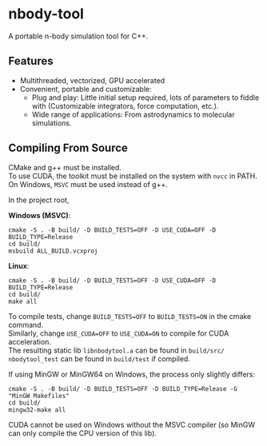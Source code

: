 # nbody-tool
A portable n-body simulation tool for C++.

## Features
- Multithreaded, vectorized, GPU accelerated
- Convenient, portable and customizable:
    - Plug and play: Little initial setup required, lots of parameters to fiddle with (Customizable integrators, force computation, etc.).
    - Wide range of applications: From astrodynamics to molecular simulations.

## Compiling From Source
CMake and g++ must be installed.\
To use CUDA, the toolkit must be installed on the system with `nvcc` in PATH.
On Windows, `MSVC` must be used instead of g++.

In the project root,

**Windows (MSVC)**:
```
cmake -S . -B build/ -D BUILD_TESTS=OFF -D USE_CUDA=OFF -D BUILD_TYPE=Release
cd build/
msbuild ALL_BUILD.vcxproj
```

**Linux**:
```
cmake -S . -B build/ -D BUILD_TESTS=OFF -D USE_CUDA=OFF -D BUILD_TYPE=Release
cd build/
make all
```
To compile tests, change `BUILD_TESTS=OFF` to `BUILD_TESTS=ON` in the cmake command.\
Similarly, change `USE_CUDA=OFF` to `USE_CUDA=ON` to compile for CUDA acceleration.\
The resulting static lib `libnbodytool.a` can be found in `build/src/`\
`nbodytool_test` can be found in `build/test` if compiled.

If using MinGW or MinGW64 on Windows, the process only slightly differs:
```
cmake -S . -B build/ -D BUILD_TESTS=OFF -D BUILD_TYPE=Release -G "MinGW Makefiles"
cd build/
mingw32-make all
```
CUDA cannot be used on Windows without the MSVC compiler (so MinGW can only compile the CPU version of this lib).

